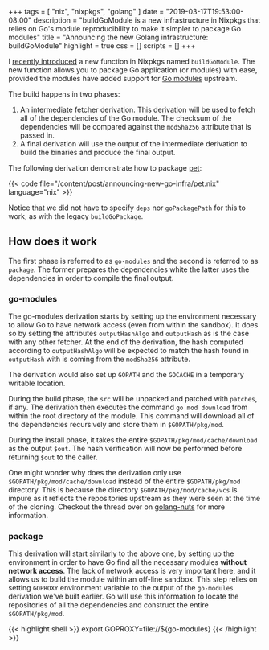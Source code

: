 +++
tags = [ "nix", "nixpkgs", "golang" ]
date = "2019-03-17T19:53:00-08:00"
description = "buildGoModule is a new infrastructure in Nixpkgs that relies on Go's module reproducibility to make it simpler to package Go modules"
title = "Announcing the new Golang infrastructure: buildGoModule"
highlight = true
css = []
scripts = []
+++

I [recently introduced](https://github.com/NixOS/nixpkgs/pull/57080) a new
function in Nixpkgs named `buildGoModule`. The new function allows you to
package Go application (or modules) with ease, provided the modules have added
support for [Go modules](https://github.com/golang/go/wiki/Modules) upstream.

<!--more-->

The build happens in two phases:

1. An intermediate fetcher derivation. This derivation will be used to fetch
   all of the dependencies of the Go module. The checksum of the dependencies
   will be compared against the `modSha256` attribute that is passed in.
2. A final derivation will use the output of the intermediate derivation to
   build the binaries and produce the final output.

The following derivation demonstrate how to package [pet](https://github.com/knqyf263/pet):

{{< code file="/content/post/announcing-new-go-infra/pet.nix" language="nix" >}}

Notice that we did not have to specify `deps` nor `goPackagePath` for this to
work, as with the legacy `buildGoPackage`.

## How does it work

The first phase is referred to as `go-modules` and the second is referred to as
`package`. The former prepares the dependencies white the latter uses the
dependencies in order to compile the final output.

### go-modules

The go-modules derivation starts by setting up the environment necessary to
allow Go to have network access (even from within the sandbox). It does so by
setting the attributes `outputHashAlgo` and `outputHash` as is the case with
any other fetcher. At the end of the derivation, the hash computed according to
`outputHashAlgo` will be expected to match the hash found in `outputHash` with
is coming from the `modSha256` attribute.

The derivation would also set up `GOPATH` and the `GOCACHE` in a temporary
writable location.

During the build phase, the `src` will be unpacked and patched with `patches`,
if any. The derivation then executes the command `go mod download` from within
the root directory of the module. This command will download all of the
dependencies recursively and store them in `$GOPATH/pkg/mod`.

During the install phase, it takes the entire `$GOPATH/pkg/mod/cache/download`
as the output `$out`. The hash verification will now be performed before
returning `$out` to the caller.

One might wonder why does the derivation only use
`$GOPATH/pkg/mod/cache/download` instead of the entire `$GOPATH/pkg/mod`
directory. This is because the directory `$GOPATH/pkg/mod/cache/vcs` is impure
as it reflects the repositories upstream as they were seen at the time of
the cloning. Checkout the thread over on
[golang-nuts](https://groups.google.com/forum/#!topic/golang-nuts/i0_yZ7CellI)
for more information.

### package

This derivation will start similarly to the above one, by setting up the
environment in order to have Go find all the necessary modules **without
network access**. The lack of network access is very important here, and it
allows us to build the module within an off-line sandbox. This step relies on
setting `GOPROXY` environment variable to the output of the `go-modules`
derivation we've built earlier. Go will use this information to locate the
repositories of all the dependencies and construct the entire
`$GOPATH/pkg/mod`.

{{< highlight shell >}}
export GOPROXY=file://${go-modules}
{{< /highlight >}}
